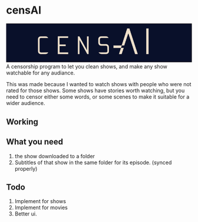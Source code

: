 # censAI

![censAI](./design/image.png)
A censorship program to let you clean shows, and make any show watchable for any audiance.

This was made because I wanted to watch shows with people who were not rated for those shows. Some shows have stories worth watching, but you need to censor either some words, or some scenes to make it suitable for a wider audience.

## Working


## What you need
1. the show downloaded to a folder
2. Subtitles of that show in the same folder for its episode. (synced properly)

## Todo
1. Implement for shows
2. Implement for movies
3. Better ui.